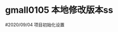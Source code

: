 # gmall0105 本地修改版本ss


#2020/09/04 项目初始化设置



























































































































































































































































































































































































